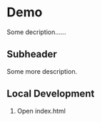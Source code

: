 # Demo

Some decription......

## Subheader
Some more description.

## Local Development
 1. Open index.html